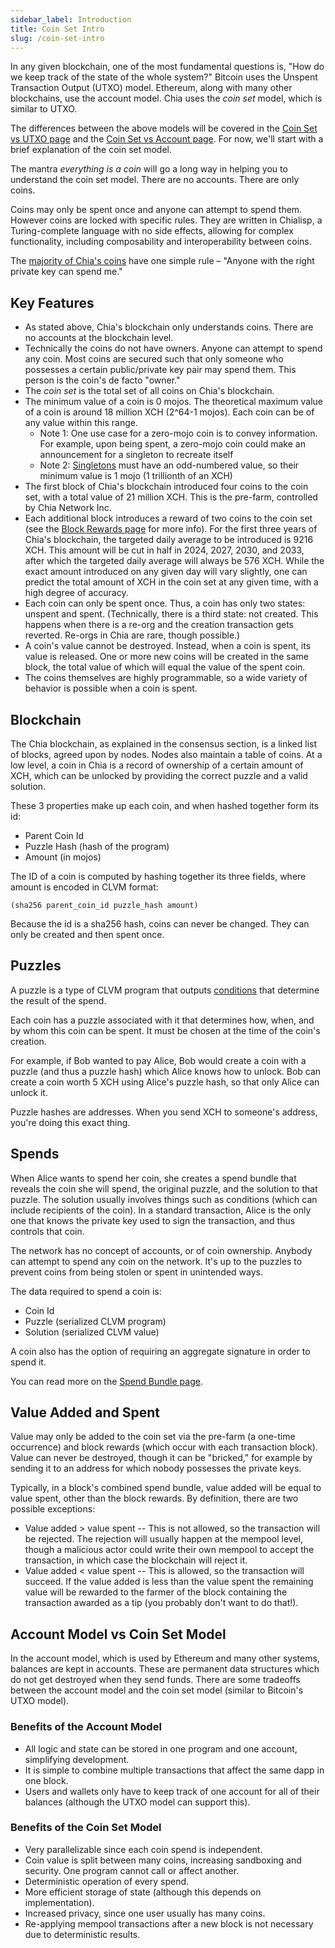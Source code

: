 ```yaml
---
sidebar_label: Introduction
title: Coin Set Intro
slug: /coin-set-intro
---
```


In any given blockchain, one of the most fundamental questions is, "How do we keep track of the state of the whole system?" Bitcoin uses the Unspent Transaction Output (UTXO) model. Ethereum, along with many other blockchains, use the account model. Chia uses the _coin set_ model, which is similar to UTXO.

The differences between the above models will be covered in the [Coin Set vs UTXO page](/coin-set-vs-utxo) and the [Coin Set vs Account page](/coin-set-vs-account). For now, we'll start with a brief explanation of the coin set model.

The mantra _everything is a coin_ will go a long way in helping you to understand the coin set model. There are no accounts. There are only coins.

Coins may only be spent once and anyone can attempt to spend them. However coins are locked with specific rules. They are written in Chialisp, a Turing-complete language with no side effects, allowing for complex functionality, including composability and interoperability between coins.

The [majority of Chia's coins](/standard-transactions) have one simple rule – "Anyone with the right private key can spend me."

## Key Features

- As stated above, Chia's blockchain only understands coins. There are no accounts at the blockchain level.
- Technically the coins do not have owners. Anyone can attempt to spend any coin. Most coins are secured such that only someone who possesses a certain public/private key pair may spend them. This person is the coin's de facto "owner."
- The _coin set_ is the total set of all coins on Chia's blockchain.
- The minimum value of a coin is 0 mojos. The theoretical maximum value of a coin is around 18 million XCH (2^64-1 mojos). Each coin can be of any value within this range.
  - Note 1: One use case for a zero-mojo coin is to convey information. For example, upon being spent, a zero-mojo coin could make an announcement for a singleton to recreate itself
  - Note 2: [Singletons](https://chialisp.com/singletons) must have an odd-numbered value, so their minimum value is 1 mojo (1 trillionth of an XCH)
- The first block of Chia's blockchain introduced four coins to the coin set, with a total value of 21 million XCH. This is the pre-farm, controlled by Chia Network Inc.
- Each additional block introduces a reward of two coins to the coin set (see the [Block Rewards page](/block-rewards#farmer-vs-pool-reward) for more info). For the first three years of Chia's blockchain, the targeted daily average to be introduced is 9216 XCH. This amount will be cut in half in 2024, 2027, 2030, and 2033, after which the targeted daily average will always be 576 XCH. While the exact amount introduced on any given day will vary slightly, one can predict the total amount of XCH in the coin set at any given time, with a high degree of accuracy.
- Each coin can only be spent once. Thus, a coin has only two states: unspent and spent. (Technically, there is a third state: not created. This happens when there is a re-org and the creation transaction gets reverted. Re-orgs in Chia are rare, though possible.)
- A coin's value cannot be destroyed. Instead, when a coin is spent, its value is released. One or more new coins will be created in the same block, the total value of which will equal the value of the spent coin.
- The coins themselves are highly programmable, so a wide variety of behavior is possible when a coin is spent.

## Blockchain

The Chia blockchain, as explained in the consensus section, is a linked list of blocks, agreed upon by nodes. Nodes also maintain a table of coins. At a low level, a coin in Chia is a record of ownership of a certain amount of XCH, which can be unlocked by providing the correct puzzle and a valid solution.

These 3 properties make up each coin, and when hashed together form its id:

- Parent Coin Id
- Puzzle Hash (hash of the program)
- Amount (in mojos)

The ID of a coin is computed by hashing together its three fields, where amount is encoded in CLVM format:

```chialisp
(sha256 parent_coin_id puzzle_hash amount)
```

Because the id is a sha256 hash, coins can never be changed. They can only be created and then spent once.

## Puzzles

A puzzle is a type of CLVM program that outputs [conditions](/conditions) that determine the result of the spend.

Each coin has a puzzle associated with it that determines how, when, and by whom this coin can be spent. It must be chosen at the time of the coin's creation.

For example, if Bob wanted to pay Alice, Bob would create a coin with a puzzle (and thus a puzzle hash) which Alice knows how to unlock. Bob can create a coin worth 5 XCH using Alice's puzzle hash, so that only Alice can unlock it.

Puzzle hashes are addresses. When you send XCH to someone's address, you're doing this exact thing.

## Spends

When Alice wants to spend her coin, she creates a spend bundle that reveals the coin she will spend, the original puzzle, and the solution to that puzzle. The solution usually involves things such as conditions (which can include recipients of the coin). In a standard transaction, Alice is the only one that knows the private key used to sign the transaction, and thus controls that coin.

The network has no concept of accounts, or of coin ownership. Anybody can attempt to spend any coin on the network. It's up to the puzzles to prevent coins from being stolen or spent in unintended ways.

The data required to spend a coin is:

- Coin Id
- Puzzle (serialized CLVM program)
- Solution (serialized CLVM value)

A coin also has the option of requiring an aggregate signature in order to spend it.

You can read more on the [Spend Bundle page](/spend-bundles).

## Value Added and Spent

Value may only be added to the coin set via the pre-farm (a one-time occurrence) and block rewards (which occur with each transaction block). Value can never be destroyed, though it can be "bricked," for example by sending it to an address for which nobody possesses the private keys.

Typically, in a block's combined spend bundle, value added will be equal to value spent, other than the block rewards. By definition, there are two possible exceptions:

- Value added > value spent -- This is not allowed, so the transaction will be rejected. The rejection will usually happen at the mempool level, though a malicious actor could write their own mempool to accept the transaction, in which case the blockchain will reject it.
- Value added < value spent -- This is allowed, so the transaction will succeed. If the value added is less than the value spent the remaining value will be rewarded to the farmer of the block containing the transaction awarded as a tip (you probably don't want to do that!).

## Account Model vs Coin Set Model

In the account model, which is used by Ethereum and many other systems, balances are kept in accounts. These are permanent data structures which do not get destroyed when they send funds. There are some tradeoffs between the account model and the coin set model (similar to Bitcoin's UTXO model).

### Benefits of the Account Model

- All logic and state can be stored in one program and one account, simplifying development.
- It is simple to combine multiple transactions that affect the same dapp in one block.
- Users and wallets only have to keep track of one account for all of their balances (although the UTXO model can support this).

### Benefits of the Coin Set Model

- Very parallelizable since each coin spend is independent.
- Coin value is split between many coins, increasing sandboxing and security. One program cannot call or affect another.
- Deterministic operation of every spend.
- More efficient storage of state (although this depends on implementation).
- Increased privacy, since one user usually has many coins.
- Re-applying mempool transactions after a new block is not necessary due to deterministic results.
